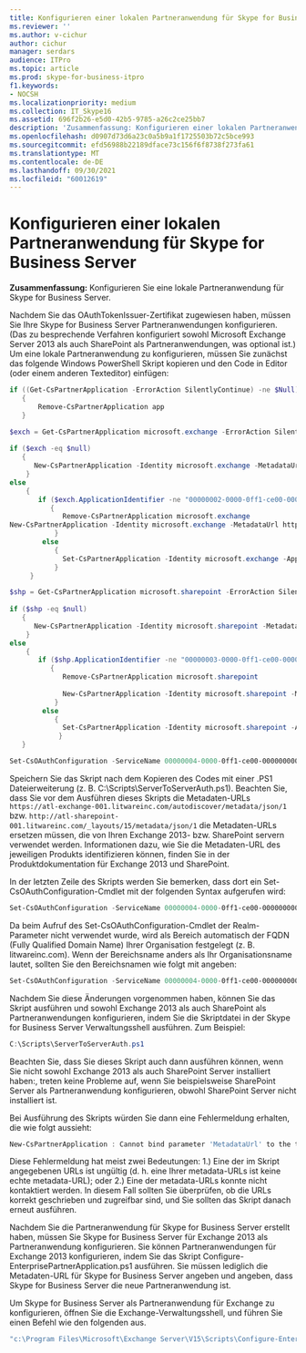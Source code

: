 ```yaml
---
title: Konfigurieren einer lokalen Partneranwendung für Skype for Business Server
ms.reviewer: ''
ms.author: v-cichur
author: cichur
manager: serdars
audience: ITPro
ms.topic: article
ms.prod: skype-for-business-itpro
f1.keywords:
- NOCSH
ms.localizationpriority: medium
ms.collection: IT_Skype16
ms.assetid: 696f2b26-e5d0-42b5-9785-a26c2ce25bb7
description: 'Zusammenfassung: Konfigurieren einer lokalen Partneranwendung für Skype for Business Server.'
ms.openlocfilehash: d0907d73d6a23c0a5b9a1f1725503b72c5bce993
ms.sourcegitcommit: efd56988b22189dface73c156f6f8738f273fa61
ms.translationtype: MT
ms.contentlocale: de-DE
ms.lasthandoff: 09/30/2021
ms.locfileid: "60012619"
---
```

# <a name="configure-an-on-premises-partner-application-for-skype-for-business-server"></a>Konfigurieren einer lokalen Partneranwendung für Skype for Business Server
 
**Zusammenfassung:** Konfigurieren Sie eine lokale Partneranwendung für Skype for Business Server.
  
Nachdem Sie das OAuthTokenIssuer-Zertifikat zugewiesen haben, müssen Sie Ihre Skype for Business Server Partneranwendungen konfigurieren. (Das zu besprechende Verfahren konfiguriert sowohl Microsoft Exchange Server 2013 als auch SharePoint als Partneranwendungen, was optional ist.) Um eine lokale Partneranwendung zu konfigurieren, müssen Sie zunächst das folgende Windows PowerShell Skript kopieren und den Code in Editor (oder einem anderen Texteditor) einfügen:
  
```PowerShell
if ((Get-CsPartnerApplication -ErrorAction SilentlyContinue) -ne $Null)
   {
       Remove-CsPartnerApplication app
   }

$exch = Get-CsPartnerApplication microsoft.exchange -ErrorAction SilentlyContinue
        
if ($exch -eq $null)
   {
      New-CsPartnerApplication -Identity microsoft.exchange -MetadataUrl https://atl-exchange-001.litwareinc.com/autodiscover/metadata/json/1 -ApplicationTrustLevel Full 
    }
else
    {
       if ($exch.ApplicationIdentifier -ne "00000002-0000-0ff1-ce00-000000000000")
          {
             Remove-CsPartnerApplication microsoft.exchange
New-CsPartnerApplication -Identity microsoft.exchange -MetadataUrl https://atl-exchange-001.litwareinc.com/autodiscover/metadata/json/1 -ApplicationTrustLevel Full 
           }
        else
           {
             Set-CsPartnerApplication -Identity microsoft.exchange -ApplicationTrustLevel Full 
           }
     }

$shp = Get-CsPartnerApplication microsoft.sharepoint -ErrorAction SilentlyContinue
        
if ($shp -eq $null)
   {
      New-CsPartnerApplication -Identity microsoft.sharepoint -MetadataUrl http://atl-sharepoint-001.litwareinc.com/jsonmetadata.ashx -ApplicationTrustLevel Full 
    }
else
    {
       if ($shp.ApplicationIdentifier -ne "00000003-0000-0ff1-ce00-000000000000")
          {
             Remove-CsPartnerApplication microsoft.sharepoint
  
             New-CsPartnerApplication -Identity microsoft.sharepoint -MetadataUrl https://atl-sharepoint-001.litwareinc.com/_layouts/15/metadata/json/1 -ApplicationTrustLevel Full 
           }
        else
           {
             Set-CsPartnerApplication -Identity microsoft.sharepoint -ApplicationTrustLevel Full 
            }
   }

Set-CsOAuthConfiguration -ServiceName 00000004-0000-0ff1-ce00-000000000000
```

Speichern Sie das Skript nach dem Kopieren des Codes mit einer .PS1 Dateierweiterung (z. B. C:\Scripts\ServerToServerAuth.ps1). Beachten Sie, dass Sie vor dem Ausführen dieses Skripts die Metadaten-URLs `https://atl-exchange-001.litwareinc.com/autodiscover/metadata/json/1` bzw. `http://atl-sharepoint-001.litwareinc.com/_layouts/15/metadata/json/1` die Metadaten-URLs ersetzen müssen, die von Ihren Exchange 2013- bzw. SharePoint servern verwendet werden. Informationen dazu, wie Sie die Metadaten-URL des jeweiligen Produkts identifizieren können, finden Sie in der Produktdokumentation für Exchange 2013 und SharePoint.
  
In der letzten Zeile des Skripts werden Sie bemerken, dass dort ein Set-CsOAuthConfiguration-Cmdlet mit der folgenden Syntax aufgerufen wird:
  
```PowerShell
Set-CsOAuthConfiguration -ServiceName 00000004-0000-0ff1-ce00-000000000000
```

Da beim Aufruf des Set-CsOAuthConfiguration-Cmdlet der Realm-Parameter nicht verwendet wurde, wird als Bereich automatisch der FQDN (Fully Qualified Domain Name) Ihrer Organisation festgelegt (z. B. litwareinc.com). Wenn der Bereichsname anders als Ihr Organisationsname lautet, sollten Sie den Bereichsnamen wie folgt mit angeben:
  
```PowerShell
Set-CsOAuthConfiguration -ServiceName 00000004-0000-0ff1-ce00-000000000000 -Realm "contoso.com"
```

Nachdem Sie diese Änderungen vorgenommen haben, können Sie das Skript ausführen und sowohl Exchange 2013 als auch SharePoint als Partneranwendungen konfigurieren, indem Sie die Skriptdatei in der Skype for Business Server Verwaltungsshell ausführen. Zum Beispiel: 
  
```PowerShell
C:\Scripts\ServerToServerAuth.ps1
```

Beachten Sie, dass Sie dieses Skript auch dann ausführen können, wenn Sie nicht sowohl Exchange 2013 als auch SharePoint Server installiert haben:, treten keine Probleme auf, wenn Sie beispielsweise SharePoint Server als Partneranwendung konfigurieren, obwohl SharePoint Server nicht installiert ist.
  
Bei Ausführung des Skripts würden Sie dann eine Fehlermeldung erhalten, die wie folgt aussieht:
  
```PowerShell
New-CsPartnerApplication : Cannot bind parameter 'MetadataUrl' to the target. Exception setting "MetadataUrl": "The metadata document could not be downloaded from the URL in the MetadataUrl parameter or downloaded data is not a valid metadata document."
```

Diese Fehlermeldung hat meist zwei Bedeutungen: 1.) Eine der im Skript angegebenen URLs ist ungültig (d. h. eine Ihrer metadata-URLs ist keine echte metadata-URL); oder 2.) Eine der metadata-URLs konnte nicht kontaktiert werden. In diesem Fall sollten Sie überprüfen, ob die URLs korrekt geschrieben und zugreifbar sind, und Sie sollten das Skript danach erneut ausführen.
  
Nachdem Sie die Partneranwendung für Skype for Business Server erstellt haben, müssen Sie Skype for Business Server für Exchange 2013 als Partneranwendung konfigurieren. Sie können Partneranwendungen für Exchange 2013 konfigurieren, indem Sie das Skript Configure-EnterprisePartnerApplication.ps1 ausführen. Sie müssen lediglich die Metadaten-URL für Skype for Business Server angeben und angeben, dass Skype for Business Server die neue Partneranwendung ist. 
  
Um Skype for Business Server als Partneranwendung für Exchange zu konfigurieren, öffnen Sie die Exchange-Verwaltungsshell, und führen Sie einen Befehl wie den folgenden aus.
  
```PowerShell
"c:\Program Files\Microsoft\Exchange Server\V15\Scripts\Configure-EnterprisePartnerApplication.ps1" -AuthMetadataUrl "https://SkypePro.contoso.com/metadata/json/1" -ApplicationType "Lync"
```


